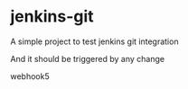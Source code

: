 # jenkins-git

A simple project to test jenkins git integration

And it should be triggered by any change

webhook5  
